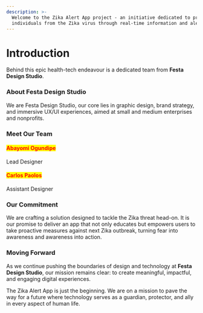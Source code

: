 ```yaml
---
description: >-
  Welcome to the Zika Alert App project - an initiative dedicated to protecting
  individuals from the Zika virus through real-time information and alerts.
---
```


# Introduction

Behind this epic health-tech endeavour is a dedicated team from **Festa Design Studio**.

### About Festa Design Studio

We are Festa Design Studio, our core lies in graphic design, brand strategy, and immersive UX/UI experiences, aimed at small and medium enterprises and nonprofits.&#x20;

### Meet Our Team

#### <mark style="color:red;">Abayomi Ogundipe</mark>

Lead Designer

#### <mark style="color:red;">Carlos Paolos</mark>

Assistant Designer

### Our Commitment

We are crafting a solution designed to tackle the Zika threat head-on. It is our promise to deliver an app that not only educates but empowers users to take proactive measures against next Zika outbreak, turning fear into awareness and awareness into action.

### Moving Forward

As we continue pushing the boundaries of design and technology at **Festa Design Studio**, our mission remains clear: to create meaningful, impactful, and engaging digital experiences.&#x20;

The Zika Alert App is just the beginning. We are on a mission to pave the way for a future where technology serves as a guardian, protector, and ally in every aspect of human life.
